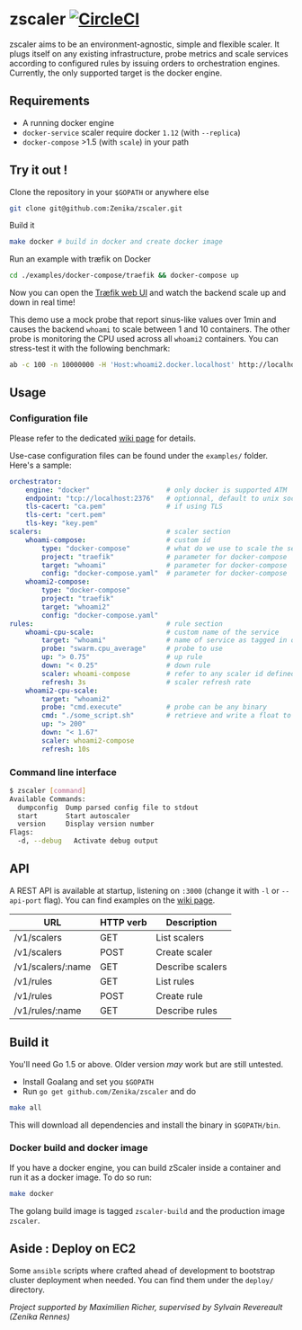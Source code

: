 zscaler  [![CircleCI](https://circleci.com/gh/Zenika/zscaler/tree/master.svg?style=svg&circle-token=78b4c3db440a574eea374cc602addd51a6b5e249)](https://circleci.com/gh/Zenika/zscaler/tree/master)
=======

zscaler aims to be an environment-agnostic, simple and flexible scaler. It plugs itself on any existing infrastructure, probe metrics and scale services according to configured rules by issuing orders to orchestration engines.
Currently, the only supported target is the docker engine.

Requirements
-----

- A running docker engine
- `docker-service` scaler require docker `1.12` (with `--replica`)
- `docker-compose` >1.5 (with `scale`) in your path

Try it out !
------------
Clone the repository in your `$GOPATH` or anywhere else
```BASH
git clone git@github.com:Zenika/zscaler.git
```
Build it
```BASH
make docker # build in docker and create docker image
```
Run an example with træfik on Docker
```BASH
cd ./examples/docker-compose/traefik && docker-compose up
```
Now you can open the [Træfik web UI](http://localhost:8080/) and watch the backend scale up and down in real time!

This demo use a mock probe that report sinus-like values over 1min and causes the backend `whoami` to scale between 1 and 10 containers. The other probe is monitoring the CPU used across all `whoami2` containers. You can stress-test it with the following benchmark:

 ```BASH
ab -c 100 -n 10000000 -H 'Host:whoami2.docker.localhost' http://localhost/
```

Usage
-----

### Configuration file

Please refer to the dedicated [wiki page](https://github.com/Zenika/zscaler/wiki/Configuration#configuration-file) for details.

Use-case configuration files can be found under the `examples/` folder. Here's a sample:

```YAML
orchestrator:
    engine: "docker"                   # only docker is supported ATM
    endpoint: "tcp://localhost:2376"   # optionnal, default to unix socket
    tls-cacert: "ca.pem"               # if using TLS
    tls-cert: "cert.pem"
    tls-key: "key.pem"
scalers:                               # scaler section
    whoami-compose:                    # custom id
        type: "docker-compose"         # what do we use to scale the service ?
        project: "traefik"             # parameter for docker-compose
        target: "whoami"               # parameter for docker-compose
        config: "docker-compose.yaml"  # parameter for docker-compose
    whoami2-compose:
        type: "docker-compose"
        project: "traefik"
        target: "whoami2"
        config: "docker-compose.yaml"
rules:                                 # rule section
    whoami-cpu-scale:                  # custom name of the service
        target: "whoami"               # name of service as tagged in orchestrator
        probe: "swarm.cpu_average"     # probe to use
        up: "> 0.75"                   # up rule
        down: "< 0.25"                 # down rule
        scaler: whoami-compose         # refer to any scaler id defined above
        refresh: 3s                    # scaler refresh rate
    whoami2-cpu-scale:
        target: "whoami2"
        probe: "cmd.execute"           # probe can be any binary
        cmd: "./some_script.sh"        # retrieve and write a float to stdout
        up: "> 200"
        down: "< 1.67"
        scaler: whoami2-compose
        refresh: 10s
```

### Command line interface

```BASH
$ zscaler [command]
Available Commands:
  dumpconfig  Dump parsed config file to stdout
  start       Start autoscaler
  version     Display version number
Flags:
  -d, --debug   Activate debug output
```

API
---

A REST API is available at startup, listening on `:3000` (change it with `-l` or `--api-port` flag).
You can find examples on the [wiki page](https://github.com/Zenika/zscaler/wiki/API).

URL                | HTTP verb | Description
-------------------|-----------|------
/v1/scalers        | GET       | List scalers
/v1/scalers        | POST      | Create scaler
/v1/scalers/:name  | GET       | Describe scalers
/v1/rules          | GET       | List rules
/v1/rules          | POST      | Create rule
/v1/rules/:name    | GET       | Describe rules


Build it
--------

You'll need Go 1.5 or above. Older version _may_ work but are still untested.
- Install Goalang and set you `$GOPATH`
- Run `go get github.com/Zenika/zscaler` and do
```BASH
make all
```
This will download all dependencies and install the binary in `$GOPATH/bin`.

### Docker build and docker image
If you have a docker engine, you can build zScaler inside a container and run it as a docker image. To do so run:
```BASH
make docker
```
The golang build image is tagged `zscaler-build` and the production image `zscaler`.

Aside : Deploy on EC2
-------------

Some `ansible` scripts where crafted ahead of development to bootstrap cluster deployment when needed. You can find them under the `deploy/` directory.

_Project supported by Maximilien Richer, supervised by Sylvain Revereault (Zenika Rennes)_
